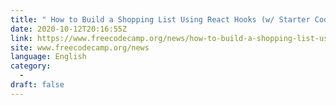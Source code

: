 ```yaml
---
title: " How to Build a Shopping List Using React Hooks (w/ Starter Code and Video Walkthrough) "
date: 2020-10-12T20:16:55Z
link: https://www.freecodecamp.org/news/how-to-build-a-shopping-list-using-react-hooks-w-starter-code-and-video-walkthrough/?utm_medium=RSS&utm_source=news.12bit.vn
site: www.freecodecamp.org/news
language: English
category:
  -   
draft: false
---
```

